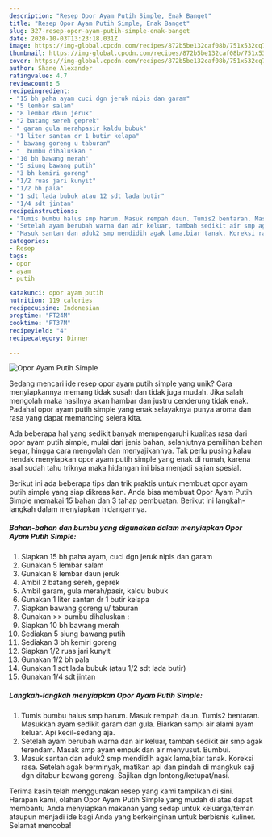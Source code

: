 ```yaml
---
description: "Resep Opor Ayam Putih Simple, Enak Banget"
title: "Resep Opor Ayam Putih Simple, Enak Banget"
slug: 327-resep-opor-ayam-putih-simple-enak-banget
date: 2020-10-03T13:23:18.031Z
image: https://img-global.cpcdn.com/recipes/872b5be132caf08b/751x532cq70/opor-ayam-putih-simple-foto-resep-utama.jpg
thumbnail: https://img-global.cpcdn.com/recipes/872b5be132caf08b/751x532cq70/opor-ayam-putih-simple-foto-resep-utama.jpg
cover: https://img-global.cpcdn.com/recipes/872b5be132caf08b/751x532cq70/opor-ayam-putih-simple-foto-resep-utama.jpg
author: Shane Alexander
ratingvalue: 4.7
reviewcount: 5
recipeingredient:
- "15 bh paha ayam cuci dgn jeruk nipis dan garam"
- "5 lembar salam"
- "8 lembar daun jeruk"
- "2 batang sereh geprek"
- " garam gula merahpasir kaldu bubuk"
- "1 liter santan dr 1 butir kelapa"
- " bawang goreng u taburan"
- "  bumbu dihaluskan "
- "10 bh bawang merah"
- "5 siung bawang putih"
- "3 bh kemiri goreng"
- "1/2 ruas jari kunyit"
- "1/2 bh pala"
- "1 sdt lada bubuk atau 12 sdt lada butir"
- "1/4 sdt jintan"
recipeinstructions:
- "Tumis bumbu halus smp harum. Masuk rempah daun. Tumis2 bentaran. Masukkan ayam sedikit garam dan gula. Biarkan sampi air alami ayam keluar. Api kecil-sedang aja."
- "Setelah ayam berubah warna dan air keluar, tambah sedikit air smp agak terendam. Masak smp ayam empuk dan air menyusut. Bumbui."
- "Masuk santan dan aduk2 smp mendidih agak lama,biar tanak. Koreksi rasa. Setelah agak berminyak, matikan api dan pindah di mangkuk saji dgn ditabur bawang goreng. Sajikan dgn lontong/ketupat/nasi."
categories:
- Resep
tags:
- opor
- ayam
- putih

katakunci: opor ayam putih 
nutrition: 119 calories
recipecuisine: Indonesian
preptime: "PT24M"
cooktime: "PT37M"
recipeyield: "4"
recipecategory: Dinner

---
```



![Opor Ayam Putih Simple](https://img-global.cpcdn.com/recipes/872b5be132caf08b/751x532cq70/opor-ayam-putih-simple-foto-resep-utama.jpg)

Sedang mencari ide resep opor ayam putih simple yang unik? Cara menyiapkannya memang tidak susah dan tidak juga mudah. Jika salah mengolah maka hasilnya akan hambar dan justru cenderung tidak enak. Padahal opor ayam putih simple yang enak selayaknya punya aroma dan rasa yang dapat memancing selera kita.

Ada beberapa hal yang sedikit banyak mempengaruhi kualitas rasa dari opor ayam putih simple, mulai dari jenis bahan, selanjutnya pemilihan bahan segar, hingga cara mengolah dan menyajikannya. Tak perlu pusing kalau hendak menyiapkan opor ayam putih simple yang enak di rumah, karena asal sudah tahu triknya maka hidangan ini bisa menjadi sajian spesial.




Berikut ini ada beberapa tips dan trik praktis untuk membuat opor ayam putih simple yang siap dikreasikan. Anda bisa membuat Opor Ayam Putih Simple memakai 15 bahan dan 3 tahap pembuatan. Berikut ini langkah-langkah dalam menyiapkan hidangannya.

<!--inarticleads1-->

##### Bahan-bahan dan bumbu yang digunakan dalam menyiapkan Opor Ayam Putih Simple:

1. Siapkan 15 bh paha ayam, cuci dgn jeruk nipis dan garam
1. Gunakan 5 lembar salam
1. Gunakan 8 lembar daun jeruk
1. Ambil 2 batang sereh, geprek
1. Ambil  garam, gula merah/pasir, kaldu bubuk
1. Gunakan 1 liter santan dr 1 butir kelapa
1. Siapkan  bawang goreng u/ taburan
1. Gunakan  &gt;&gt; bumbu dihaluskan :
1. Siapkan 10 bh bawang merah
1. Sediakan 5 siung bawang putih
1. Sediakan 3 bh kemiri goreng
1. Siapkan 1/2 ruas jari kunyit
1. Gunakan 1/2 bh pala
1. Gunakan 1 sdt lada bubuk (atau 1/2 sdt lada butir)
1. Gunakan 1/4 sdt jintan




<!--inarticleads2-->

##### Langkah-langkah menyiapkan Opor Ayam Putih Simple:

1. Tumis bumbu halus smp harum. Masuk rempah daun. Tumis2 bentaran. Masukkan ayam sedikit garam dan gula. Biarkan sampi air alami ayam keluar. Api kecil-sedang aja.
1. Setelah ayam berubah warna dan air keluar, tambah sedikit air smp agak terendam. Masak smp ayam empuk dan air menyusut. Bumbui.
1. Masuk santan dan aduk2 smp mendidih agak lama,biar tanak. Koreksi rasa. Setelah agak berminyak, matikan api dan pindah di mangkuk saji dgn ditabur bawang goreng. Sajikan dgn lontong/ketupat/nasi.




Terima kasih telah menggunakan resep yang kami tampilkan di sini. Harapan kami, olahan Opor Ayam Putih Simple yang mudah di atas dapat membantu Anda menyiapkan makanan yang sedap untuk keluarga/teman ataupun menjadi ide bagi Anda yang berkeinginan untuk berbisnis kuliner. Selamat mencoba!
